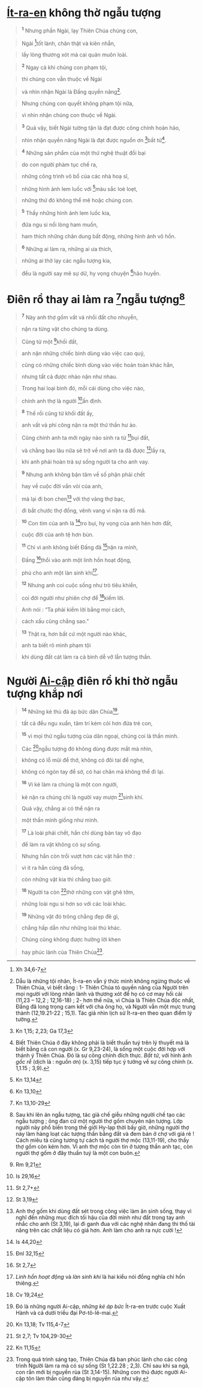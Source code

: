 # [Ít-ra-en]() không thờ ngẫu tượng

> <sup><b>1</b></sup> Nhưng phần Ngài, lạy Thiên Chúa chúng con,
>


> Ngài [^1@-826c5d4c-8f5e-495d-8916-79a0a44a8857]tốt lành, chân thật và kiên nhẫn,
>


> lấy lòng thương xót mà cai quản muôn loài.
>


> <sup><b>2</b></sup> Ngay cả khi chúng con phạm tội,
>


> thì chúng con vẫn thuộc về Ngài
>


> và nhìn nhận Ngài là Đấng quyền năng[^1-826c5d4c-8f5e-495d-8916-79a0a44a8857].
>


> Nhưng chúng con quyết không phạm tội nữa,
>


> vì nhìn nhận chúng con thuộc về Ngài.
>


> <sup><b>3</b></sup> Quả vậy, biết Ngài tường tận là đạt được công chính hoàn hảo,
>


> nhìn nhận quyền năng Ngài là đạt được nguồn ơn [^2@-826c5d4c-8f5e-495d-8916-79a0a44a8857]bất tử[^2-826c5d4c-8f5e-495d-8916-79a0a44a8857].
>


> <sup><b>4</b></sup> Những sản phẩm của một thứ nghệ thuật đồi bại
>


> do con người phàm tục chế ra,
>


> những công trình vô bổ của các nhà hoạ sĩ,
>


> những hình ảnh lem luốc với [^3@-826c5d4c-8f5e-495d-8916-79a0a44a8857]màu sắc loè loẹt,
>


> những thứ đó không thể mê hoặc chúng con.
>


> <sup><b>5</b></sup> Thấy những hình ảnh lem luốc kia,
>


> đứa ngu si nổi lòng ham muốn,
>


> ham thích những chân dung bất động, những hình ảnh vô hồn.
>


> <sup><b>6</b></sup> Những ai làm ra, những ai ưa thích,
>


> những ai thờ lạy các ngẫu tượng kia,
>


> đều là người say mê sự dữ, hy vọng chuyện [^4@-826c5d4c-8f5e-495d-8916-79a0a44a8857]hão huyền.
>


# Điên rồ thay ai làm ra [^5@-826c5d4c-8f5e-495d-8916-79a0a44a8857]ngẫu tượng[^3-826c5d4c-8f5e-495d-8916-79a0a44a8857]

> <sup><b>7</b></sup> Này anh thợ gốm vất vả nhồi đất cho nhuyễn,
>


> nặn ra từng vật cho chúng ta dùng.
>


> Cũng từ một [^6@-826c5d4c-8f5e-495d-8916-79a0a44a8857]khối đất,
>


> anh nặn những chiếc bình dùng vào việc cao quý,
>


> cũng có những chiếc bình dùng vào việc hoàn toàn khác hẳn,
>


> nhưng tất cả được nhào nặn như nhau.
>


> Trong hai loại bình đó, mỗi cái dùng cho việc nào,
>


> chính anh thợ là người [^7@-826c5d4c-8f5e-495d-8916-79a0a44a8857]ấn định.
>


> <sup><b>8</b></sup> Thế rồi cũng từ khối đất ấy,
>


> anh vất vả phí công nặn ra một thứ thần hư ảo.
>


> Cũng chính anh ta mới ngày nào sinh ra từ [^8@-826c5d4c-8f5e-495d-8916-79a0a44a8857]bụi đất,
>


> và chẳng bao lâu nữa sẽ trở về nơi anh ta đã được [^9@-826c5d4c-8f5e-495d-8916-79a0a44a8857]lấy ra,
>


> khi anh phải hoàn trả sự sống người ta cho anh vay.
>


> <sup><b>9</b></sup> Nhưng anh không bận tâm về số phận phải chết
>


> hay về cuộc đời vắn vỏi của anh,
>


> mà lại đi bon chen[^4-826c5d4c-8f5e-495d-8916-79a0a44a8857] với thợ vàng thợ bạc,
>


> đi bắt chước thợ đồng, vênh vang vì nặn ra đồ mã.
>


> <sup><b>10</b></sup> Con tim của anh là [^10@-826c5d4c-8f5e-495d-8916-79a0a44a8857]tro bụi, hy vọng của anh hèn hơn đất,
>


> cuộc đời của anh tệ hơn bùn.
>


> <sup><b>11</b></sup> Chỉ vì anh không biết Đấng đã [^11@-826c5d4c-8f5e-495d-8916-79a0a44a8857]nặn ra mình,
>


> Đấng [^12@-826c5d4c-8f5e-495d-8916-79a0a44a8857]thổi vào anh một linh hồn hoạt động,
>


> phú cho anh một làn sinh khí[^5-826c5d4c-8f5e-495d-8916-79a0a44a8857].
>


> <sup><b>12</b></sup> Nhưng anh coi cuộc sống như trò tiêu khiển,
>


> coi đời người như phiên chợ để [^13@-826c5d4c-8f5e-495d-8916-79a0a44a8857]kiếm lời.
>


> Anh nói : “Ta phải kiếm lời bằng mọi cách,
>


> cách xấu cũng chẳng sao.”
>


> <sup><b>13</b></sup> Thật ra, hơn bất cứ một người nào khác,
>


> anh ta biết rõ mình phạm tội
>


> khi dùng đất cát làm ra cả bình dễ vỡ lẫn tượng thần.
>


# Người [Ai-cập]() điên rồ khi thờ ngẫu tượng khắp nơi

> <sup><b>14</b></sup> Những kẻ thù đã áp bức dân Chúa[^6-826c5d4c-8f5e-495d-8916-79a0a44a8857],
>


> tất cả đều ngu xuẩn, tâm trí kém cỏi hơn đứa trẻ con,
>


> <sup><b>15</b></sup> vì mọi thứ ngẫu tượng của dân ngoại, chúng coi là thần minh.
>


> Các [^14@-826c5d4c-8f5e-495d-8916-79a0a44a8857]ngẫu tượng đó không dùng được mắt mà nhìn,
>


> không có lỗ mũi để thở, không có đôi tai để nghe,
>


> không có ngón tay để sờ, có hai chân mà không thể đi lại.
>


> <sup><b>16</b></sup> Vì kẻ làm ra chúng là một con người,
>


> kẻ nặn ra chúng chỉ là người vay mượn [^15@-826c5d4c-8f5e-495d-8916-79a0a44a8857]sinh khí.
>


> Quả vậy, chẳng ai có thể nặn ra
>


> một thần minh giống như mình.
>


> <sup><b>17</b></sup> Là loài phải chết, hắn chỉ dùng bàn tay vô đạo
>


> để làm ra vật không có sự sống.
>


> Nhưng hắn còn trổi vượt hơn các vật hắn thờ :
>


> vì ít ra hắn cũng đã sống,
>


> còn những vật kia thì chẳng bao giờ.
>


> <sup><b>18</b></sup> Người ta còn [^16@-826c5d4c-8f5e-495d-8916-79a0a44a8857]thờ những con vật ghê tởm,
>


> những loài ngu si hơn so với các loài khác.
>


> <sup><b>19</b></sup> Những vật đó trông chẳng đẹp đẽ gì,
>


> chẳng hấp dẫn như những loài thú khác.
>


> Chúng cũng không được hưởng lời khen
>


> hay phúc lành của Thiên Chúa[^7-826c5d4c-8f5e-495d-8916-79a0a44a8857].
>

[^1-826c5d4c-8f5e-495d-8916-79a0a44a8857]: Dẫu là những tội nhân, Ít-ra-en vẫn ý thức mình không ngừng thuộc về Thiên Chúa, vì biết rằng : 1- Thiên Chúa tỏ quyền năng của Người trên mọi người với lòng nhân lành và thương xót để họ có cơ may hối cải (11,23 – 12,2 ; 12,16-18) ; 2- hơn thế nữa, vì Chúa là Thiên Chúa độc nhất, Đấng đã long trọng cam kết với cha ông họ, và Người vẫn một mực trung thành (12,19.21-22 ; 15,1). Tác giả nhìn lịch sử Ít-ra-en theo quan điểm lý tưởng.
[^2-826c5d4c-8f5e-495d-8916-79a0a44a8857]: Biết Thiên Chúa ở đây không phải là biết thuần tuý trên lý thuyết mà là biết bằng cả con người (x. Gr 9,23-24), là sống một cuộc đời hợp với thánh ý Thiên Chúa. Đó là sự công chính đích thực. *Bất tử*, với hình ảnh *gốc rễ* (dịch là : nguồn ơn) (x. 3,15) tiếp tục ý tưởng về sự công chính (x. 1,1.15 ; 3,9).
[^3-826c5d4c-8f5e-495d-8916-79a0a44a8857]: Sau khi lên án ngẫu tượng, tác giả chế giễu những người chế tạo các ngẫu tượng ; ông đan cử một người thợ gốm chuyên nặn tượng. Lớp người này phổ biến trong thế giới Hy-lạp thời bấy giờ, những người thợ này làm hàng loạt các tượng thần bằng đất và đem bán ở chợ với giá rẻ ! Cách miêu tả cũng tương tự cách tả người thợ mộc (13,11-19), cho thấy thợ gốm còn kém hơn. Vì anh thợ mộc còn tin ở tượng thần anh tạc, còn người thợ gốm ở đây thuần tuý là một con buôn.
[^4-826c5d4c-8f5e-495d-8916-79a0a44a8857]: Anh thợ gốm khi dùng đất sét trong công việc làm ăn sinh sống, thay vì nghĩ đến những mục đích tối hậu của đời mình như đất trong tay anh nhắc cho anh (St 3,19), lại đi ganh đua với các nghệ nhân đang thi thố tài năng trên các chất liệu có giá hơn. Anh làm cho anh ra nực cười !
[^5-826c5d4c-8f5e-495d-8916-79a0a44a8857]: *Linh hồn hoạt động* và *làn sinh khí* là hai kiểu nói đồng nghĩa chỉ hồn thiêng.
[^6-826c5d4c-8f5e-495d-8916-79a0a44a8857]: Đó là những người Ai-cập, *những kẻ áp bức* Ít-ra-en trước cuộc Xuất Hành và cả dưới triều đại Pơ-tô-lê-mai.
[^7-826c5d4c-8f5e-495d-8916-79a0a44a8857]: Trong quá trình sáng tạo, Thiên Chúa đã ban phúc lành cho các công trình Người làm ra mà có sự sống (St 1,22.28 ; 2,3). Chỉ sau khi sa ngã, con rắn mới bị nguyền rủa (St 3,14-15). Những con thú được người Ai-cập tôn làm thần cũng đáng bị nguyền rủa như vậy.
[^1@-826c5d4c-8f5e-495d-8916-79a0a44a8857]: Xh 34,6-7
[^2@-826c5d4c-8f5e-495d-8916-79a0a44a8857]: Kn 1,15; 2,23; Ga 17,3
[^3@-826c5d4c-8f5e-495d-8916-79a0a44a8857]: Kn 13,14
[^4@-826c5d4c-8f5e-495d-8916-79a0a44a8857]: Kn 13,10
[^5@-826c5d4c-8f5e-495d-8916-79a0a44a8857]: Kn 13,10-29
[^6@-826c5d4c-8f5e-495d-8916-79a0a44a8857]: Rm 9,21
[^7@-826c5d4c-8f5e-495d-8916-79a0a44a8857]: Is 29,16
[^8@-826c5d4c-8f5e-495d-8916-79a0a44a8857]: St 2,7+
[^9@-826c5d4c-8f5e-495d-8916-79a0a44a8857]: St 3,19
[^10@-826c5d4c-8f5e-495d-8916-79a0a44a8857]: Is 44,20
[^11@-826c5d4c-8f5e-495d-8916-79a0a44a8857]: Đnl 32,15
[^12@-826c5d4c-8f5e-495d-8916-79a0a44a8857]: St 2,7
[^13@-826c5d4c-8f5e-495d-8916-79a0a44a8857]: Cv 19,24
[^14@-826c5d4c-8f5e-495d-8916-79a0a44a8857]: Kn 13,18; Tv 115,4-7
[^15@-826c5d4c-8f5e-495d-8916-79a0a44a8857]: St 2,7; Tv 104,29-30
[^16@-826c5d4c-8f5e-495d-8916-79a0a44a8857]: Kn 11,15